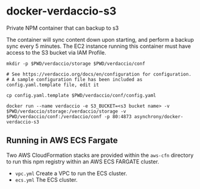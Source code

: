 # docker-verdaccio-s3

Private NPM container that can backup to s3

The container will sync content down upon starting, and perform a backup sync every 5 minutes. The EC2 instance running this container must have access to the S3 bucket via IAM Profile.

```
mkdir -p $PWD/verdaccio/storage $PWD/verdaccio/conf

# See https://verdaccio.org/docs/en/configuration for configuration.
# A sample configuration file has been included as config.yaml.template file, edit it

cp config.yaml.template $PWD/verdaccio/conf/config.yaml

docker run --name verdaccio -e S3_BUCKET=<s3 bucket name> -v $PWD/verdaccio/storage:/verdaccio/storage -v $PWD/verdaccio/conf:/verdaccio/conf -p 80:4873 asynchrony/docker-verdaccio-s3
```

## Running in AWS ECS Fargate

Two AWS CloudFormation stacks are provided within the `aws-cfn` directory to run this npm registry within an AWS ECS FARGATE cluster.

- `vpc.yml` Create a VPC to run the ECS cluster.
- `ecs.yml` The ECS cluster.
